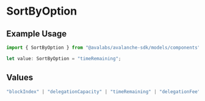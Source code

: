 # SortByOption

## Example Usage

```typescript
import { SortByOption } from "@avalabs/avalanche-sdk/models/components";

let value: SortByOption = "timeRemaining";
```

## Values

```typescript
"blockIndex" | "delegationCapacity" | "timeRemaining" | "delegationFee" | "uptimePerformance"
```